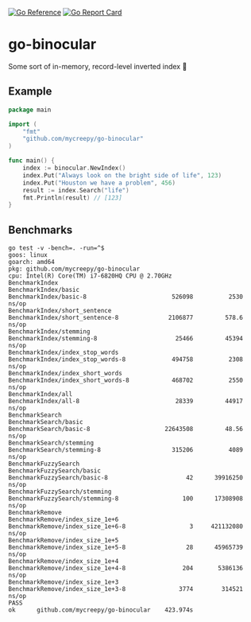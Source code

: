 [![Go Reference](https://pkg.go.dev/badge/github.com/mycreepy/go-binocular.svg)](https://pkg.go.dev/github.com/mycreepy/go-binocular)
[![Go Report Card](https://goreportcard.com/badge/github.com/mycreepy/go-binocular?style=flat-square)](https://goreportcard.com/report/github.com/mycreepy/go-binocular)

# go-binocular

Some sort of in-memory, record-level inverted index 🤷

## Example

```go
package main

import (
	"fmt"
	"github.com/mycreepy/go-binocular"
)

func main() {
	index := binocular.NewIndex()
	index.Put("Always look on the bright side of life", 123)
	index.Put("Houston we have a problem", 456)
	result := index.Search("life")
	fmt.Println(result) // [123]
}
```

## Benchmarks

```text
go test -v -bench=. -run=^$
goos: linux
goarch: amd64
pkg: github.com/mycreepy/go-binocular
cpu: Intel(R) Core(TM) i7-6820HQ CPU @ 2.70GHz
BenchmarkIndex
BenchmarkIndex/basic
BenchmarkIndex/basic-8   	                  526098	      2530 ns/op
BenchmarkIndex/short_sentence
BenchmarkIndex/short_sentence-8         	 2106877	     578.6 ns/op
BenchmarkIndex/stemming
BenchmarkIndex/stemming-8               	   25466	     45394 ns/op
BenchmarkIndex/index_stop_words
BenchmarkIndex/index_stop_words-8       	  494758	      2308 ns/op
BenchmarkIndex/index_short_words
BenchmarkIndex/index_short_words-8      	  468702	      2550 ns/op
BenchmarkIndex/all
BenchmarkIndex/all-8                    	   28339	     44917 ns/op
BenchmarkSearch
BenchmarkSearch/basic
BenchmarkSearch/basic-8                 	22643508	     48.56 ns/op
BenchmarkSearch/stemming
BenchmarkSearch/stemming-8              	  315206	      4089 ns/op
BenchmarkFuzzySearch
BenchmarkFuzzySearch/basic
BenchmarkFuzzySearch/basic-8            	      42	  39916250 ns/op
BenchmarkFuzzySearch/stemming
BenchmarkFuzzySearch/stemming-8         	     100	  17308908 ns/op
BenchmarkRemove
BenchmarkRemove/index_size_1e+6
BenchmarkRemove/index_size_1e+6-8       	       3	 421132080 ns/op
BenchmarkRemove/index_size_1e+5
BenchmarkRemove/index_size_1e+5-8       	      28	  45965739 ns/op
BenchmarkRemove/index_size_1e+4
BenchmarkRemove/index_size_1e+4-8       	     204	   5386136 ns/op
BenchmarkRemove/index_size_1e+3
BenchmarkRemove/index_size_1e+3-8       	    3774	    314521 ns/op
PASS
ok  	github.com/mycreepy/go-binocular	423.974s
```
